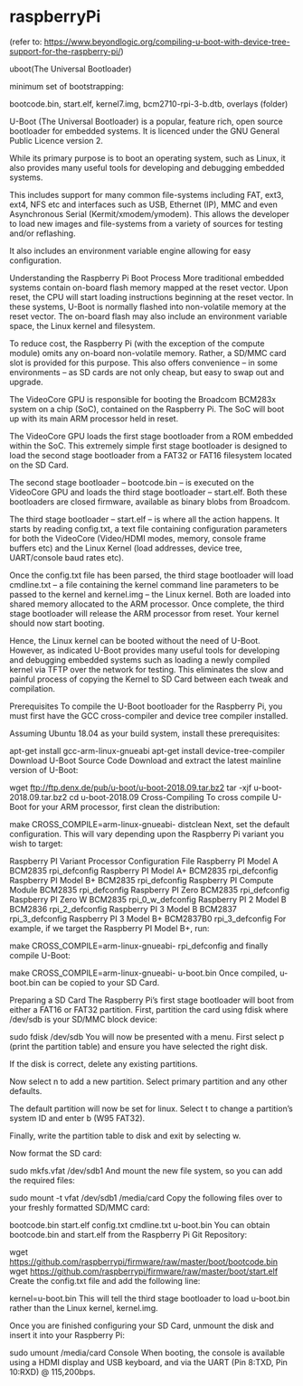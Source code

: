 # raspberryPi

(refer to: https://www.beyondlogic.org/compiling-u-boot-with-device-tree-support-for-the-raspberry-pi/)

uboot(The Universal Bootloader)

minimum set of bootstrapping:

bootcode.bin, start.elf, kernel7.img, bcm2710-rpi-3-b.dtb, overlays (folder)

U-Boot (The Universal Bootloader) is a popular, feature rich, open source bootloader for embedded systems. It is licenced under the GNU General Public Licence version 2.

While its primary purpose is to boot an operating system, such as Linux, it also provides many useful tools for developing and debugging embedded systems.

This includes support for many common file-systems including FAT, ext3, ext4, NFS etc and interfaces such as USB, Ethernet (IP), MMC and even Asynchronous Serial (Kermit/xmodem/ymodem). This allows the developer to load new images and file-systems from a variety of sources for testing and/or reflashing.

It also includes an environment variable engine allowing for easy configuration.

Understanding the Raspberry Pi Boot Process
More traditional embedded systems contain on-board flash memory mapped at the reset vector. Upon reset, the CPU will start loading instructions beginning at the reset vector. In these systems, U-Boot is normally flashed into non-volatile memory at the reset vector. The on-board flash may also include an environment variable space, the Linux kernel and filesystem.

To reduce cost, the Raspberry Pi (with the exception of the compute module) omits any on-board non-volatile memory. Rather, a SD/MMC card slot is provided for this purpose. This also offers convenience – in some environments – as SD cards are not only cheap, but easy to swap out and upgrade.

The VideoCore GPU is responsible for booting the Broadcom BCM283x system on a chip (SoC), contained on the Raspberry Pi. The SoC will boot up with its main ARM processor held in reset.

The VideoCore GPU loads the first stage bootloader from a ROM embedded within the SoC. This extremely simple first stage bootloader is designed to load the second stage bootloader from a FAT32 or FAT16 filesystem located on the SD Card.

The second stage bootloader – bootcode.bin – is executed on the VideoCore GPU and loads the third stage bootloader – start.elf. Both these bootloaders are closed firmware, available as binary blobs from Broadcom.

The third stage bootloader – start.elf – is where all the action happens. It starts by reading config.txt, a text file containing configuration parameters for both the VideoCore (Video/HDMI modes, memory, console frame buffers etc) and the Linux Kernel (load addresses, device tree, UART/console baud rates etc).

Once the config.txt file has been parsed, the third stage bootloader will load cmdline.txt – a file containing the kernel command line parameters to be passed to the kernel and kernel.img – the Linux kernel.  Both are loaded into shared memory allocated to the ARM processor. Once complete, the third stage bootloader will release the ARM processor from reset. Your kernel should now start booting.

Hence, the Linux kernel can be booted without the need of U-Boot.  However, as indicated U-Boot provides many useful tools for developing and debugging embedded systems such as loading a newly compiled kernel via TFTP over the network for testing. This eliminates the slow and painful process of copying the Kernel to SD Card between each tweak and compilation.

Prerequisites
To compile the U-Boot bootloader for the Raspberry Pi, you must first have the GCC cross-compiler and device tree compiler installed.

Assuming Ubuntu 18.04 as your build system, install these prerequisites:

apt-get install gcc-arm-linux-gnueabi
apt-get install device-tree-compiler
Download U-Boot Source Code
Download and extract the latest mainline version of U-Boot:

wget ftp://ftp.denx.de/pub/u-boot/u-boot-2018.09.tar.bz2
tar -xjf u-boot-2018.09.tar.bz2 
cd u-boot-2018.09
Cross-Compiling
To cross compile U-Boot for your ARM processor, first clean the distribution:

make CROSS_COMPILE=arm-linux-gnueabi- distclean
Next, set the default configuration. This will vary depending upon the Raspberry Pi variant you wish to target:

Raspberry PI Variant	Processor	Configuration File
Raspberry PI Model A	BCM2835	rpi_defconfig
Raspberry PI Model A+	BCM2835	rpi_defconfig
Raspberry PI Model B+	BCM2835	rpi_defconfig
Raspberry PI Compute Module	BCM2835	rpi_defconfig
Raspberry PI Zero	BCM2835	rpi_defconfig
Raspberry PI Zero W	BCM2835	rpi_0_w_defconfig
Raspberry PI 2 Model B	BCM2836	rpi_2_defconfig
Raspberry PI 3 Model B	BCM2837	rpi_3_defconfig
Raspberry PI 3 Model B+	BCM2837B0	rpi_3_defconfig
For example, if we target the Raspberry PI Model B+, run:

make CROSS_COMPILE=arm-linux-gnueabi- rpi_defconfig
and finally compile U-Boot:

make CROSS_COMPILE=arm-linux-gnueabi- u-boot.bin
Once compiled, u-boot.bin can be copied to your SD Card.

Preparing a SD Card
The Raspberry Pi’s first stage bootloader will boot from either a FAT16 or FAT32 partition. First, partition the card using fdisk where /dev/sdb is your SD/MMC block device:

sudo fdisk /dev/sdb
You will now be presented with a menu. First select p (print the partition table) and ensure you have selected the right disk.

If the disk is correct, delete any existing partitions.

Now select n to add a new partition. Select primary partition and any other defaults.

The default partition will now be set for linux. Select t to change a partition’s system ID and enter b (W95 FAT32).

Finally, write the partition table to disk and exit by selecting w.

Now format the SD card:

sudo mkfs.vfat /dev/sdb1
And mount the new file system, so you can add the required files:

sudo mount -t vfat /dev/sdb1 /media/card
Copy the following files over to your freshly formatted SD/MMC card:

bootcode.bin
start.elf
config.txt
cmdline.txt
u-boot.bin
You can obtain bootcode.bin and start.elf from the Raspberry Pi Git Repository:

wget https://github.com/raspberrypi/firmware/raw/master/boot/bootcode.bin
wget https://github.com/raspberrypi/firmware/raw/master/boot/start.elf
Create the config.txt file and add the following line:

kernel=u-boot.bin
This will tell the third stage bootloader to load u-boot.bin rather than the Linux kernel, kernel.img.

Once you are finished configuring your SD Card, unmount the disk and insert it into your Raspberry Pi:

sudo umount /media/card
Console
When booting, the console is available using a HDMI display and USB keyboard, and via the UART (Pin 8:TXD, Pin 10:RXD) @ 115,200bps.


